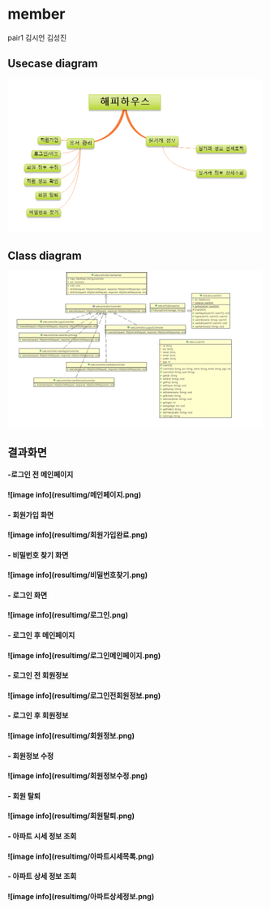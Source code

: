 # member

pair1
김시언 김성진

## Usecase diagram
![image info](usecasediagram.png)

## Class diagram
![image info](classdiagram.png)

## 결과화면
<h4>-로그인 전 메인페이지<br/><h4/>
![image info](resultimg/메인페이지.png)
<h4>- 회원가입 화면<br/><h4/>
![image info](resultimg/회원가입완료.png)
<h4>- 비밀번호 찾기 화면<br/><h4/>
![image info](resultimg/비밀번호찾기.png)
<h4>- 로그인 화면<br/><h4/>
![image info](resultimg/로그인.png)
<h4>- 로그인 후 메인페이지<br/><h4/>
![image info](resultimg/로그인메인페이지.png)
<h4>- 로그인 전 회원정보<br/><h4/>
![image info](resultimg/로그인전회원정보.png)
<h4>- 로그인 후 회원정보<br/><h4/>
![image info](resultimg/회원정보.png)
<h4>- 회원정보 수정<br/><h4/>
![image info](resultimg/회원정보수정.png)
<h4>- 회원 탈퇴<br/><h4/>
![image info](resultimg/회원탈퇴.png)
<h4>- 아파트 시세 정보 조회<br/><h4/>
![image info](resultimg/아파트시세목록.png)
<h4>- 아파트 상세 정보 조회<br/><h4/>
![image info](resultimg/아파트상세정보.png)
